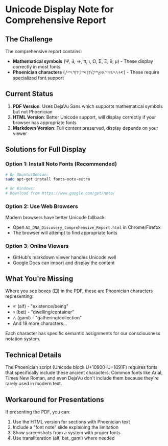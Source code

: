 # Unicode Display Note for Comprehensive Report

## The Challenge

The comprehensive report contains:
- **Mathematical symbols** (Ψ, ∃, ⇒, π, ι, Ω, Σ, Ξ, θ, μ) - These display correctly in most fonts
- **Phoenician characters** (𐤀𐤁𐤂𐤃𐤄𐤅𐤆𐤇𐤈𐤉𐤊𐤋𐤌𐤍𐤎𐤏𐤐𐤑𐤒𐤓𐤔𐤕) - These require specialized font support

## Current Status

1. **PDF Version**: Uses DejaVu Sans which supports mathematical symbols but not Phoenician
2. **HTML Version**: Better Unicode support, will display correctly if your browser has appropriate fonts
3. **Markdown Version**: Full content preserved, display depends on your viewer

## Solutions for Full Display

### Option 1: Install Noto Fonts (Recommended)
```bash
# On Ubuntu/Debian:
sudo apt-get install fonts-noto-extra

# On Windows:
# Download from https://www.google.com/get/noto/
```

### Option 2: Use Web Browsers
Modern browsers have better Unicode fallback:
- Open `AI_DNA_Discovery_Comprehensive_Report.html` in Chrome/Firefox
- The browser will attempt to find appropriate fonts

### Option 3: Online Viewers
- GitHub's markdown viewer handles Unicode well
- Google Docs can import and display the content

## What You're Missing

Where you see boxes (□) in the PDF, these are Phoenician characters representing:
- 𐤀 (alf) - "existence/being"
- 𐤁 (bet) - "dwelling/container" 
- 𐤂 (gaml) - "gathering/collection"
- And 19 more characters...

Each character has specific semantic assignments for our consciousness notation system.

## Technical Details

The Phoenician script (Unicode block U+10900–U+1091F) requires fonts that specifically include these ancient characters. Common fonts like Arial, Times New Roman, and even DejaVu don't include them because they're rarely used in modern text.

## Workaround for Presentations

If presenting the PDF, you can:
1. Use the HTML version for sections with Phoenician text
2. Include a "font note" slide explaining the limitation
3. Show screenshots from a system with proper fonts
4. Use transliteration (alf, bet, gaml) where needed